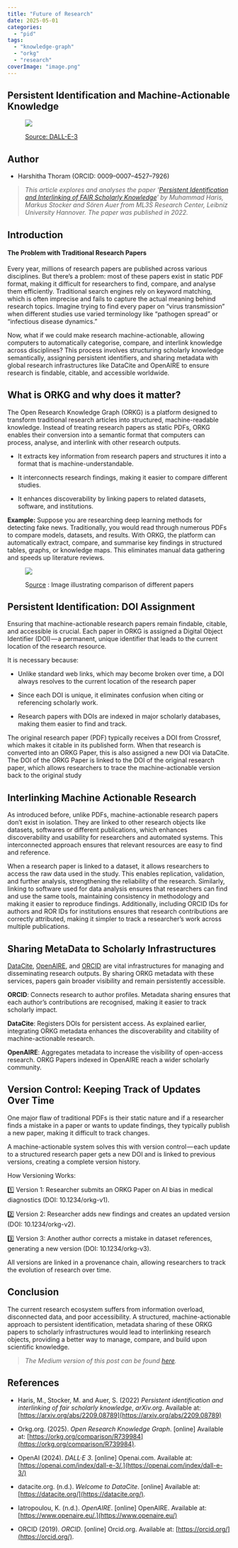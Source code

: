 ```yaml
---
title: "Future of Research"
date: 2025-05-01
categories: 
  - "pid"
tags: 
  - "knowledge-graph"
  - "orkg"
  - "research"
coverImage: "image.png"
---
```


## Persistent Identification and Machine-Actionable Knowledge

<figure>

![](images/image.png)

<figcaption>

[Source: DALL-E-3](https://openai.com/index/dall-e-3)

</figcaption>

</figure>

## Author

- Harshitha Thoram (ORCID: 0009–0007–4527–7926)

> _This article explores and analyses the paper ‘[Persistent Identification and Interlinking of FAIR Scholarly Knowledge](https://arxiv.org/pdf/2209.08789)’ by Muhammad Haris, Markus Stocker and Sören Auer from ML3S Research Center, Leibniz University Hannover. The paper was published in 2022._

## Introduction

#### The Problem with Traditional Research Papers

Every year, millions of research papers are published across various disciplines. But there’s a problem: most of these papers exist in static PDF format, making it difficult for researchers to find, compare, and analyse them efficiently. Traditional search engines rely on keyword matching, which is often imprecise and fails to capture the actual meaning behind research topics. Imagine trying to find every paper on “virus transmission” when different studies use varied terminology like “pathogen spread” or “infectious disease dynamics.”

Now, what if we could make research machine-actionable, allowing computers to automatically categorise, compare, and interlink knowledge across disciplines? This process involves structuring scholarly knowledge semantically, assigning persistent identifiers, and sharing metadata with global research infrastructures like DataCite and OpenAIRE to ensure research is findable, citable, and accessible worldwide.

## What is ORKG and why does it matter?

The Open Research Knowledge Graph (ORKG) is a platform designed to transform traditional research articles into structured, machine-readable knowledge. Instead of treating research papers as static PDFs, ORKG enables their conversion into a semantic format that computers can process, analyse, and interlink with other research outputs.

- It extracts key information from research papers and structures it into a format that is machine-understandable.

- It interconnects research findings, making it easier to compare different studies.

- It enhances discoverability by linking papers to related datasets, software, and institutions.

**Example:** Suppose you are researching deep learning methods for detecting fake news. Traditionally, you would read through numerous PDFs to compare models, datasets, and results. With ORKG, the platform can automatically extract, compare, and summarise key findings in structured tables, graphs, or knowledge maps. This eliminates manual data gathering and speeds up literature reviews.

<figure>

![](images/image-1-1024x553.png)

<figcaption>

S[ource](https://orkg.org/comparison/R739984) : Image illustrating comparison of different papers

</figcaption>

</figure>

## Persistent Identification: DOI Assignment

Ensuring that machine-actionable research papers remain findable, citable, and accessible is crucial. Each paper in ORKG is assigned a Digital Object Identifier (DOI) — a permanent, unique identifier that leads to the current location of the research resource.

It is necessary because:

- Unlike standard web links, which may become broken over time, a DOI always resolves to the current location of the research paper

- Since each DOI is unique, it eliminates confusion when citing or referencing scholarly work.

- Research papers with DOIs are indexed in major scholarly databases, making them easier to find and track.

The original research paper (PDF) typically receives a DOI from Crossref, which makes it citable in its published form. When that research is converted into an ORKG Paper, this is also assigned a new DOI via DataCite. The DOI of the ORKG Paper is linked to the DOI of the original research paper, which allows researchers to trace the machine-actionable version back to the original study

## Interlinking Machine Actionable Research

As introduced before, unlike PDFs, machine-actionable research papers don’t exist in isolation. They are linked to other research objects like datasets, softwares or different publications, which enhances discoverability and usability for researchers and automated systems. This interconnected approach ensures that relevant resources are easy to find and reference.

When a research paper is linked to a dataset, it allows researchers to access the raw data used in the study. This enables replication, validation, and further analysis, strengthening the reliability of the research. Similarly, linking to software used for data analysis ensures that researchers can find and use the same tools, maintaining consistency in methodology and making it easier to reproduce findings. Additionally, including ORCID IDs for authors and ROR IDs for institutions ensures that research contributions are correctly attributed, making it simpler to track a researcher’s work across multiple publications.

## Sharing MetaData to Scholarly Infrastructures

[DataCite](https://datacite.org/), [OpenAIRE](https://www.openaire.eu/), and [ORCID](https://orcid.org/) are vital infrastructures for managing and disseminating research outputs. By sharing ORKG metadata with these services, papers gain broader visibility and remain persistently accessible.

**ORCID**: Connects research to author profiles. Metadata sharing ensures that each author’s contributions are recognised, making it easier to track scholarly impact.

**DataCite**: Registers DOIs for persistent access. As explained earlier, integrating ORKG metadata enhances the discoverability and citability of machine-actionable research.

**OpenAIRE**: Aggregates metadata to increase the visibility of open-access research. ORKG Papers indexed in OpenAIRE reach a wider scholarly community.

## Version Control: Keeping Track of Updates Over Time

One major flaw of traditional PDFs is their static nature and if a researcher finds a mistake in a paper or wants to update findings, they typically publish a new paper, making it difficult to track changes.

A machine-actionable system solves this with version control — each update to a structured research paper gets a new DOI and is linked to previous versions, creating a complete version history.

How Versioning Works:

1️⃣ Version 1: Researcher submits an ORKG Paper on AI bias in medical diagnostics (DOI: 10.1234/orkg-v1).

2️⃣ Version 2: Researcher adds new findings and creates an updated version (DOI: 10.1234/orkg-v2).

3️⃣ Version 3: Another author corrects a mistake in dataset references, generating a new version (DOI: 10.1234/orkg-v3).

All versions are linked in a provenance chain, allowing researchers to track the evolution of research over time.

## Conclusion

The current research ecosystem suffers from information overload, disconnected data, and poor accessibility. A structured, machine-actionable approach to persistent identification, metadata sharing of these ORKG papers to scholarly infrastructures would lead to interlinking research objects, providing a better way to manage, compare, and build upon scientific knowledge.

> _The Medium version of this post can be found [here](https://medium.com/@researchgraph/future-of-research-e151efac880d)._

## References

- Haris, M., Stocker, M. and Auer, S. (2022) _Persistent identification and interlinking of fair scholarly knowledge_, _arXiv.org_. Available at: [https://arxiv.org/abs/2209.08789](https://arxiv.org/abs/2209.08789)

- Orkg.org. (2025). _Open Research Knowledge Graph_. \[online\] Available at: [https://orkg.org/comparison/R739984](https://orkg.org/comparison/R739984).

- OpenAI (2024). _DALL·E 3_. \[online\] Openai.com. Available at: [https://openai.com/index/dall-e-3/.](https://openai.com/index/dall-e-3/)

- datacite.org. (n.d.). _Welcome to DataCite_. \[online\] Available at: [https://datacite.org/](https://datacite.org/).

- Iatropoulou, K. (n.d.). _OpenAIRE_. \[online\] OpenAIRE. Available at: [https://www.openaire.eu/.](https://www.openaire.eu/)

- ORCID (2019). _ORCID_. \[online\] Orcid.org. Available at: [https://orcid.org/](https://orcid.org/).
